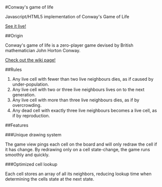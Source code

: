 #Conway's game of life

Javascript/HTML5 implementation of Conway's Game of Life

[See it live!](http://www.jmgarza.info/conwaysgameoflife)

##Origin

Conway's game of life is a zero-player game devised by British mathematician John Horton Conway.

[Check out the wiki page!](https://en.wikipedia.org/wiki/Conway%27s_Game_of_Life)

##Rules

1. Any live cell with fewer than two live neighbours dies, as if caused by under-population.
2. Any live cell with two or three live neighbours lives on to the next generation.
3. Any live cell with more than three live neighbours dies, as if by overcrowding.
4. Any dead cell with exactly three live neighbours becomes a live cell, as if by reproduction.

##Features

###Unique drawing system

The game view pings each cell on the board and will only redraw the cell if it
has change.  By redrawing only on a cell state-change, the game runs smoothly and
quickly.

###Optimized cell lookup

Each cell stores an array of all its neighbors, reducing lookup time when determining
the cells state at the next state.
